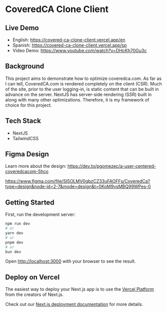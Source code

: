 # CoveredCA Clone Client

## Live Demo
- English: https://covered-ca-clone-client.vercel.app/en
- Spanish: https://covered-ca-clone-client.vercel.app/sp
- Video Demo: https://www.youtube.com/watch?v=DHcKh70Gu3c

## Background
This project aims to demonstrate how to optimize coveredca.com. As far as I can tell, CoveredCA.com is rendered completely on the client (CSR). Much of the site, prior to the user logging-in, is static content that can be built in advance on the server. NextJS has server-side rendering (SSR) built in along with many other optimizations. Therefore, it is my framework of choice for this project.

## Tech Stack
- NextJS
- TailwindCSS

## Figma Design
Learn more about the design:
https://dev.to/pgomezec/a-user-centered-coveredcacom-5hco

https://www.figma.com/file/SI5OLMV0gbzCZ33uFAOFFs/CoveredCa?type=design&node-id=2-7&mode=design&t=0KoM9vsMBQ99WPes-0

## Getting Started

First, run the development server:

```bash
npm run dev
# or
yarn dev
# or
pnpm dev
# or
bun dev
```

Open [http://localhost:3000](http://localhost:3000) with your browser to see the result.


## Deploy on Vercel

The easiest way to deploy your Next.js app is to use the [Vercel Platform](https://vercel.com/new?utm_medium=default-template&filter=next.js&utm_source=create-next-app&utm_campaign=create-next-app-readme) from the creators of Next.js.

Check out our [Next.js deployment documentation](https://nextjs.org/docs/deployment) for more details.
